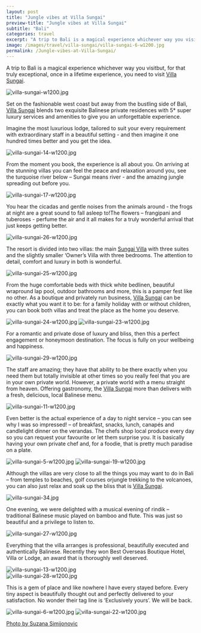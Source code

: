 ```yaml
---
layout: post
title: "Jungle vibes at Villa Sungai"
preview-title: "Jungle vibes at Villa Sungai"
subtitle: "Bali"
categories: travel
excerpt: "A trip to Bali is a magical experience whichever way you visitbut, for that truly exceptional, once in a lifetime experience, you need to visit Villa Sungai. Set on the fashionable west coast" 
image: /images/travel/villa-sungai/villa-sungai-6-w1200.jpg
permalink: /Jungle-vibes-at-Villa-Sungai/
---
```

A trip to Bali is a magical experience whichever way you visitbut, for that truly exceptional, once in a lifetime experience, you need to visit <a href="https://bali-villasungai.com/" target="_blank">Villa Sungai</a>.

<img src="{{ '/images/travel/villa-sungai/villa-sungai-w1200.jpg' | prepend: SourceUrl }}" alt="villa-sungai-w1200.jpg">

Set on the fashionable west coast but away from the bustling side of Bali, <a href="https://bali-villasungai.com/" target="_blank">Villa Sungai</a> blends two exquisite Balinese private residences with 5* super luxury services and amenities to give you an unforgettable experience.

<div class="row no-gutters">
    <div class="col-md-6 col-sm-12">
        <div class="post-left-image" style="background: url(../images/travel/villa-sungai/villa-sungai-9-w1200.jpg) no-repeat; background-size: cover; margin-right: 0.5rem; max-height: 800px !important"></div>
    </div>
    <div class="col-md-6 col-sm-12">
        <div class="post-right-image" style="background: url(../images/travel/villa-sungai/villa-sungai-3-w1200.jpg) no-repeat; background-size: cover; margin-left: 0.5rem; max-height: 800px !important"></div>
    </div>
</div>

Imagine the most luxurious lodge, tailored to suit your every requirement with extraordinary staff in a beautiful setting - and then imagine it one hundred times better and you get the idea.

<img src="{{ '/images/travel/villa-sungai/villa-sungai-14-w1200.jpg' | prepend: SourceUrl }}" alt="villa-sungai-14-w1200.jpg">
 
From the moment you book, the experience is all about you. On arriving at the stunning villas you can feel the peace and relaxation around you, see the turquoise river below – Sungai means river - and the amazing jungle spreading out before you.

<div class="row no-gutters">
    <div class="col-md-6 col-sm-12">
        <div class="post-left-image" style="background: url(../images/travel/villa-sungai/villa-sungai-21-w1200.jpg) no-repeat; background-size: cover; margin-right: 0.5rem; max-height: 800px !important"></div>
    </div>
    <div class="col-md-6 col-sm-12">
        <div class="post-right-image" style="background: url(../images/travel/villa-sungai/villa-sungai-20-w1200.jpg) no-repeat; background-size: cover; margin-left: 0.5rem; max-height: 800px !important"></div>
    </div>
</div>

<img src="{{ '/images/travel/villa-sungai/villa-sungai-17-w1200.jpg' | prepend: SourceUrl }}" alt="villa-sungai-17-w1200.jpg">

You hear the cicadas and gentle noises from the animals around - the frogs at night are a great sound to fall asleep to!The flowers – frangipani and tuberoses - perfume the air and it all makes for a truly wonderful arrival that just keeps getting better.

<img src="{{ '/images/travel/villa-sungai/villa-sungai-26-w1200.jpg' | prepend: SourceUrl }}" alt="villa-sungai-26-w1200.jpg">

<div class="row no-gutters">
    <div class="col-md-6 col-sm-12">
        <div class="post-left-image" style="background: url(../images/travel/villa-sungai/villa-sungai-10-w1200.jpg) no-repeat; background-size: cover; margin-right: 0.5rem; max-height: 800px !important"></div>
    </div>
    <div class="col-md-6 col-sm-12">
        <div class="post-right-image" style="background: url(../images/travel/villa-sungai/villa-sungai-12-w1200.jpg) no-repeat; background-size: cover; margin-left: 0.5rem; max-height: 800px !important"></div>
    </div>
</div>

The resort is divided into two villas: the main <a href="https://bali-villasungai.com/" target="_blank">Sungai Villa</a> with three suites and the slightly smaller ‘Owner’s Villa with three bedrooms. The attention to detail, comfort and luxury in both is wonderful. 

<img src="{{ '/images/travel/villa-sungai/villa-sungai-25-w1200.jpg' | prepend: SourceUrl }}" alt="villa-sungai-25-w1200.jpg">

<div class="row no-gutters">
    <div class="col-md-6 col-sm-12">
        <div class="post-left-image" style="background: url(../images/travel/villa-sungai/villa-sungai-15-w1200.jpg) no-repeat; background-size: cover; margin-right: 0.5rem; max-height: 800px !important"></div>
    </div>
    <div class="col-md-6 col-sm-12">
        <div class="post-right-image" style="background: url(../images/travel/villa-sungai/villa-sungai-2-w1200.jpg) no-repeat; background-size: cover; margin-left: 0.5rem; max-height: 800px !important"></div>
    </div>
</div>

From the huge comfortable beds with thick white bedlinen, beautiful wrapround lap pool, outdoor bathrooms and more, this is a pamper fest like no other. As a boutique and privately run business, <a href="https://bali-villasungai.com/" target="_blank">Villa Sungai</a> can be exactly what you want it to be: for a family holiday with or without children, you can book both villas and treat the place as the home you deserve. 

<img src="{{ '/images/travel/villa-sungai/villa-sungai-24-w1200.jpg' | prepend: SourceUrl }}" alt="villa-sungai-24-w1200.jpg">

<img src="{{ '/images/travel/villa-sungai/villa-sungai-23-w1200.jpg' | prepend: SourceUrl }}" alt="villa-sungai-23-w1200.jpg">

For a romantic and private dose of luxury and bliss, then this a perfect engagement or honeymoon destination. The focus is fully on your wellbeing and happiness.

<img src="{{ '/images/travel/villa-sungai/villa-sungai-29-w1200.jpg' | prepend: SourceUrl }}" alt="villa-sungai-29-w1200.jpg">

<div class="row no-gutters">
    <div class="col-md-6 col-sm-12">
        <div class="post-left-image" style="background: url(../images/travel/villa-sungai/villa-sungai-31-w1200.jpg) no-repeat; background-size: cover; margin-right: 0.5rem; max-height: 800px !important"></div>
    </div>
    <div class="col-md-6 col-sm-12">
        <div class="post-right-image" style="background: url(../images/travel/villa-sungai/villa-sungai-33-w1200.jpg) no-repeat; background-size: cover; margin-left: 0.5rem; max-height: 800px !important"></div>
    </div>
</div>

The staff are amazing; they have that ability to be there exactly when you need them but totally invisible at other times so you really feel that you are in your own private world. However, a private world with a menu straight from heaven. Offering gastronomy, the <a href="https://bali-villasungai.com/" target="_blank">Villa Sungai</a> more than delivers with a fresh, delicious, local Balinese menu.

<img src="{{ '/images/travel/villa-sungai/villa-sungai-11-w1200.jpg' | prepend: SourceUrl }}" alt="villa-sungai-11-w1200.jpg">

Even better is the actual experience of a day to night service – you can see why I was so impressed! – of breakfast, snacks, lunch, canapés and candlelight dinner on the verandas. The chefs shop local produce every day so you can request your favourite or let them surprise you. It is basically having your own private chef and, for a foodie, that is pretty much paradise on a plate.

<img src="{{ '/images/travel/villa-sungai/villa-sungai-5-w1200.jpg' | prepend: SourceUrl }}" alt="villa-sungai-5-w1200.jpg">

<img src="{{ '/images/travel/villa-sungai/villa-sungai-19-w1200.jpg' | prepend: SourceUrl }}" alt="villa-sungai-19-w1200.jpg">

Although the villas are very close to all the things you may want to do in Bali – from temples to beaches, golf courses orjungle trekking to the volcanoes, you can also just relax and soak up the bliss that is <a href="https://bali-villasungai.com/" target="_blank">Villa Sungai</a>.

<img src="{{ '/images/travel/villa-sungai/villa-sungai-34.jpg' | prepend: SourceUrl }}" alt="villa-sungai-34.jpg">

One evening, we were delighted with a musical evening of rindik – traditional Balinese music played on bamboo and flute. This was just so beautiful and a privilege to listen to.

<img src="{{ '/images/travel/villa-sungai/villa-sungai-27-w1200.jpg' | prepend: SourceUrl }}" alt="villa-sungai-27-w1200.jpg">

Everything that the villa arranges is professional, beautifully executed and authentically Balinese. Recently they won Best Overseas Boutique Hotel, Villa or Lodge, an award that is thoroughly well deserved.

<img src="{{ '/images/travel/villa-sungai/villa-sungai-13-w1200.jpg' | prepend: SourceUrl }}" alt="villa-sungai-13-w1200.jpg">

<div class="row no-gutters">
    <div class="col-md-6 col-sm-12">
        <div class="post-left-image" style="background: url(../images/travel/villa-sungai/villa-sungai-4-w1200.jpg) no-repeat; background-size: cover; margin-right: 0.5rem; max-height: 800px !important"></div>
    </div>
    <div class="col-md-6 col-sm-12">
        <div class="post-right-image" style="background: url(../images/travel/villa-sungai/villa-sungai-1-w1200.jpg) no-repeat; background-size: cover; margin-left: 0.5rem; max-height: 800px !important"></div>
    </div>
</div>

<img src="{{ '/images/travel/villa-sungai/villa-sungai-28-w1200.jpg' | prepend: SourceUrl }}" alt="villa-sungai-28-w1200.jpg">

This is a gem of place and like nowhere I have every stayed before. Every tiny aspect is beautifully thought out and perfectly delivered to your satisfaction. No wonder their tag line is ‘Exclusively yours’. We will be back. 

<div class="row no-gutters">
    <div class="col-md-6 col-sm-12">
        <div class="post-left-image" style="background: url(../images/travel/villa-sungai/villa-sungai-7-w1200.jpg) no-repeat; background-size: cover; margin-right: 0.5rem; max-height: 800px !important"></div>
    </div>
    <div class="col-md-6 col-sm-12">
        <div class="post-right-image" style="background: url(../images/travel/villa-sungai/villa-sungai-16-w1200.jpg) no-repeat; background-size: cover; margin-left: 0.5rem; max-height: 800px !important"></div>
    </div>
</div>

<img src="{{ '/images/travel/villa-sungai/villa-sungai-6-w1200.jpg' | prepend: SourceUrl }}" alt="villa-sungai-6-w1200.jpg">

<img src="{{ '/images/travel/villa-sungai/villa-sungai-22-w1200.jpg' | prepend: SourceUrl }}" alt="villa-sungai-22-w1200.jpg">

<a href="https://www.instagram.com/simisu__/" target="_blank">Photo by Suzana Simijonovic</a>